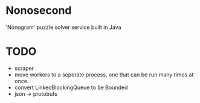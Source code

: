 # Nonosecond
'Nonogram' puzzle solver service built in Java 


# TODO 
- scraper
- move workers to a seperate process, one that can be run many times at once.
- convert LinkedBlockingQueue to be Bounded
- json -> protobufs